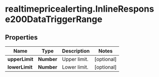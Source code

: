 # realtimepricealerting.InlineResponse200DataTriggerRange

## Properties

Name | Type | Description | Notes
------------ | ------------- | ------------- | -------------
**upperLimit** | **Number** | Upper limit. | [optional] 
**lowerLimit** | **Number** | Lower limit. | [optional] 


